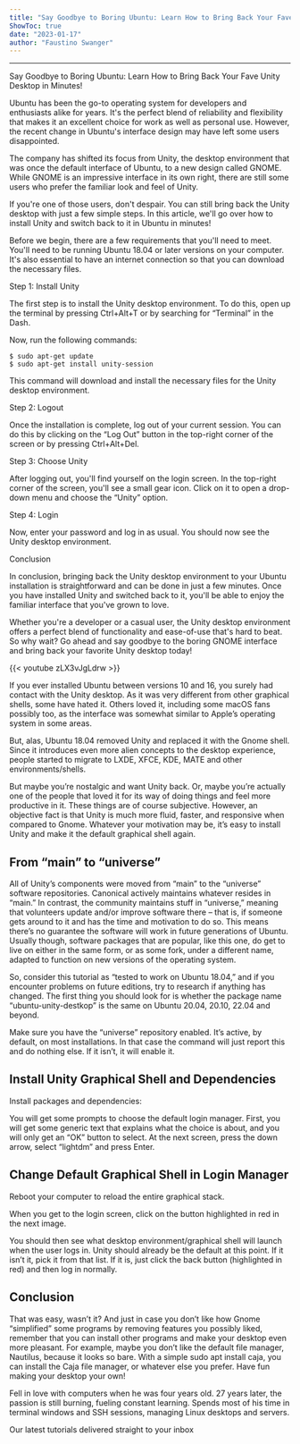 ```yaml
---
title: "Say Goodbye to Boring Ubuntu: Learn How to Bring Back Your Fave Unity Desktop in Minutes!"
ShowToc: true 
date: "2023-01-17"
author: "Faustino Swanger"
---
```

*****
Say Goodbye to Boring Ubuntu: Learn How to Bring Back Your Fave Unity Desktop in Minutes!

Ubuntu has been the go-to operating system for developers and enthusiasts alike for years. It's the perfect blend of reliability and flexibility that makes it an excellent choice for work as well as personal use. However, the recent change in Ubuntu's interface design may have left some users disappointed.

The company has shifted its focus from Unity, the desktop environment that was once the default interface of Ubuntu, to a new design called GNOME. While GNOME is an impressive interface in its own right, there are still some users who prefer the familiar look and feel of Unity.

If you're one of those users, don't despair. You can still bring back the Unity desktop with just a few simple steps. In this article, we'll go over how to install Unity and switch back to it in Ubuntu in minutes!

Before we begin, there are a few requirements that you'll need to meet. You'll need to be running Ubuntu 18.04 or later versions on your computer. It's also essential to have an internet connection so that you can download the necessary files.

Step 1: Install Unity

The first step is to install the Unity desktop environment. To do this, open up the terminal by pressing Ctrl+Alt+T or by searching for “Terminal” in the Dash.

Now, run the following commands:

```
$ sudo apt-get update
$ sudo apt-get install unity-session
```

This command will download and install the necessary files for the Unity desktop environment.

Step 2: Logout

Once the installation is complete, log out of your current session. You can do this by clicking on the “Log Out” button in the top-right corner of the screen or by pressing Ctrl+Alt+Del.

Step 3: Choose Unity

After logging out, you'll find yourself on the login screen. In the top-right corner of the screen, you'll see a small gear icon. Click on it to open a drop-down menu and choose the “Unity” option.

Step 4: Login

Now, enter your password and log in as usual. You should now see the Unity desktop environment.

Conclusion

In conclusion, bringing back the Unity desktop environment to your Ubuntu installation is straightforward and can be done in just a few minutes. Once you have installed Unity and switched back to it, you'll be able to enjoy the familiar interface that you've grown to love.

Whether you're a developer or a casual user, the Unity desktop environment offers a perfect blend of functionality and ease-of-use that's hard to beat. So why wait? Go ahead and say goodbye to the boring GNOME interface and bring back your favorite Unity desktop today!

{{< youtube zLX3vJgLdrw >}} 



If you ever installed Ubuntu between versions 10 and 16, you surely had contact with the Unity desktop. As it was very different from other graphical shells, some have hated it. Others loved it, including some macOS fans possibly too, as the interface was somewhat similar to Apple’s operating system in some areas.
 
But, alas, Ubuntu 18.04 removed Unity and replaced it with the Gnome shell. Since it introduces even more alien concepts to the desktop experience, people started to migrate to LXDE, XFCE, KDE, MATE and other environments/shells.
 
But maybe you’re nostalgic and want Unity back. Or, maybe you’re actually one of the people that loved it for its way of doing things and feel more productive in it. These things are of course subjective. However, an objective fact is that Unity is much more fluid, faster, and responsive when compared to Gnome. Whatever your motivation may be, it’s easy to install Unity and make it the default graphical shell again.
 

 
## From “main” to “universe”
 
All of Unity’s components were moved from “main” to the “universe” software repositories. Canonical actively maintains whatever resides in “main.” In contrast, the community maintains stuff in “universe,” meaning that volunteers update and/or improve software there – that is, if someone gets around to it and has the time and motivation to do so. This means there’s no guarantee the software will work in future generations of Ubuntu. Usually though, software packages that are popular, like this one, do get to live on either in the same form, or as some fork, under a different name, adapted to function on new versions of the operating system.
 
So, consider this tutorial as “tested to work on Ubuntu 18.04,” and if you encounter problems on future editions, try to research if anything has changed. The first thing you should look for is whether the package name “ubuntu-unity-destkop” is the same on Ubuntu 20.04, 20.10, 22.04 and beyond.
 
Make sure you have the “universe” repository enabled. It’s active, by default, on most installations. In that case the command will just report this and do nothing else. If it isn’t, it will enable it.
 
## Install Unity Graphical Shell and Dependencies
 
Install packages and dependencies:
 
You will get some prompts to choose the default login manager. First, you will get some generic text that explains what the choice is about, and you will only get an “OK” button to select. At the next screen, press the down arrow, select “lightdm” and press Enter.
 
## Change Default Graphical Shell in Login Manager
 
Reboot your computer to reload the entire graphical stack.
 
When you get to the login screen, click on the button highlighted in red in the next image.
 
You should then see what desktop environment/graphical shell will launch when the user logs in. Unity should already be the default at this point. If it isn’t it, pick it from that list. If it is, just click the back button (highlighted in red) and then log in normally.
 
## Conclusion
 
That was easy, wasn’t it? And just in case you don’t like how Gnome “simplified” some programs by removing features you possibly liked, remember that you can install other programs and make your desktop even more pleasant. For example, maybe you don’t like the default file manager, Nautilus, because it looks so bare. With a simple sudo apt install caja, you can install the Caja file manager, or whatever else you prefer. Have fun making your desktop your own!
 
Fell in love with computers when he was four years old. 27 years later, the passion is still burning, fueling constant learning. Spends most of his time in terminal windows and SSH sessions, managing Linux desktops and servers.
 
Our latest tutorials delivered straight to your inbox




